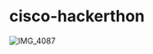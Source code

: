 # cisco-hackerthon
![IMG_4087](https://github.com/seunggeon/cisco-hackerthon/assets/52239056/94241851-12de-48eb-98b0-f1f1182d58b8)
